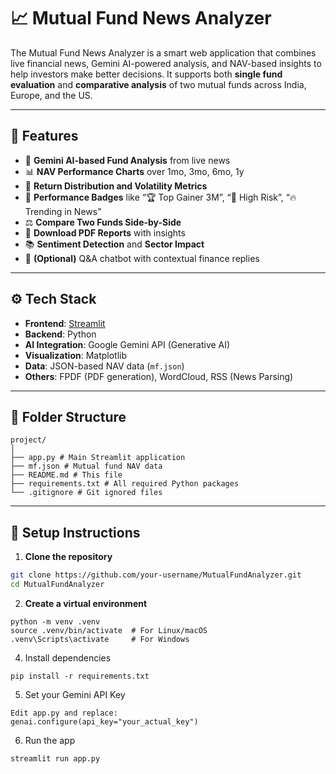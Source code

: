 # 📈 Mutual Fund News Analyzer

The Mutual Fund News Analyzer is a smart web application that combines live financial news, Gemini AI-powered analysis, and NAV-based insights to help investors make better decisions. It supports both **single fund evaluation** and **comparative analysis** of two mutual funds across India, Europe, and the US.

---

## 🧠 Features

- 🔎 **Gemini AI-based Fund Analysis** from live news
- 📊 **NAV Performance Charts** over 1mo, 3mo, 6mo, 1y
- 🧮 **Return Distribution and Volatility Metrics**
- 🏅 **Performance Badges** like “🏆 Top Gainer 3M”, “🔻 High Risk”, “🔥 Trending in News”
- ⚖️ **Compare Two Funds Side-by-Side**
- 🧾 **Download PDF Reports** with insights
- 📚 **Sentiment Detection** and **Sector Impact**
- 🤖 **(Optional)** Q&A chatbot with contextual finance replies

---

## ⚙️ Tech Stack

- **Frontend**: [Streamlit](https://streamlit.io/)
- **Backend**: Python
- **AI Integration**: Google Gemini API (Generative AI)
- **Visualization**: Matplotlib
- **Data**: JSON-based NAV data (`mf.json`)
- **Others**: FPDF (PDF generation), WordCloud, RSS (News Parsing)

---

## 📁 Folder Structure

```
project/
│
├── app.py # Main Streamlit application
├── mf.json # Mutual fund NAV data
├── README.md # This file
├── requirements.txt # All required Python packages
└── .gitignore # Git ignored files
```

---

## 🔧 Setup Instructions

1. **Clone the repository**
```bash
git clone https://github.com/your-username/MutualFundAnalyzer.git
cd MutualFundAnalyzer
```


2. **Create a virtual environment**
```
python -m venv .venv
source .venv/bin/activate  # For Linux/macOS
.venv\Scripts\activate     # For Windows
```
4. Install dependencies
```
pip install -r requirements.txt
```
5. Set your Gemini API Key
```
Edit app.py and replace:
genai.configure(api_key="your_actual_key")
```
6. Run the app
```
streamlit run app.py
```
